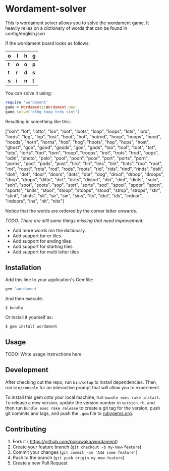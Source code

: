# Wordament-solver

This is wordament solver allows you to solve the wordament game. It
heavily relies on a dictionary of words that can be found in
config/english.json

If the wordament board looks as follows:



| **o** | **l** | **h** | **g** |
| ----- | ----- | ----- | ----- |
| **t** | **o** | **o** | **p** |
| **t** | **r** | **d** | **s** |
| **s** | **i** | **n** | **t** |

You can solve it using:

```ruby
require 'wordament'
game = Wordament::Wordament.new
game.solve('olhg toop trds sint')
```
Resulting in something like this:

["ooh", "lot", "lotto", "loo", "loot", "loots", "loop", "loops", "lots", "lord", "lords", "log", "lop", "lost", "hoot", "hot", "hotrod", "hoop", "hoops", "hood", "hoods", "horn", "horns", "hod", "hog", "hoots", "hop", "hops", "host", "ghost", "goo", "good", "goods", "god", "gods", "too", "tool", "toot", "tot", "tots", "torts", "tori", "torn", "troop", "troops", "trot", "trots", "trod", "oops", "odin", "photo", "polo", "pool", "pooh", "poor", "port", "ports", "porn", "porns", "pod", "pods", "post", "tiro", "tin", "tins", "tint", "tints", "roo", "root", "rot", "roost", "rots", "rod", "rods", "roots", "rid", "rids", "rind", "rinds", "dolt", "doh", "dot", "door", "doors", "dots", "dor", "dog", "drool", "droop", "droops", "drop", "drops", "ditto", "dirt", "dirts", "distort", "din", "dint", "dints", "solo", "soh", "soot", "soots", "sop", "sort", "sorts", "sod", "spool", "spoor", "sport", "sports", "snits", "stool", "stoop", "stoops", "stood", "strop", "strops", "stir", "stint", "stints", "sit", "sir", "sin", "sins", "its", "idol", "ids", "indoor", "indoors", "ins", "nit", "nits"]

Notice that the words are ordered by the corner letter onwards.

*TODO: There are still some things missing that need improvement:*

* Add more words mn the dictionary.
* Add support for or tiles
* Add support for ending tiles
* Add support for starting tiles
* Add support for multi letter tiles

## Installation

Add this line to your application's Gemfile:

```ruby
gem 'wordament'
```

And then execute:

    $ bundle

Or install it yourself as:

    $ gem install wordament

## Usage

TODO: Write usage instructions here

## Development

After checking out the repo, run `bin/setup` to install dependencies. Then, run `bin/console` for an interactive prompt that will allow you to experiment.

To install this gem onto your local machine, run `bundle exec rake install`. To release a new version, update the version number in `version.rb`, and then run `bundle exec rake release` to create a git tag for the version, push git commits and tags, and push the `.gem` file to [rubygems.org](https://rubygems.org).

## Contributing

1. Fork it ( https://github.com/pokowaka/wordament)
2. Create your feature branch (`git checkout -b my-new-feature`)
3. Commit your changes (`git commit -am 'Add some feature'`)
4. Push to the branch (`git push origin my-new-feature`)
5. Create a new Pull Request
